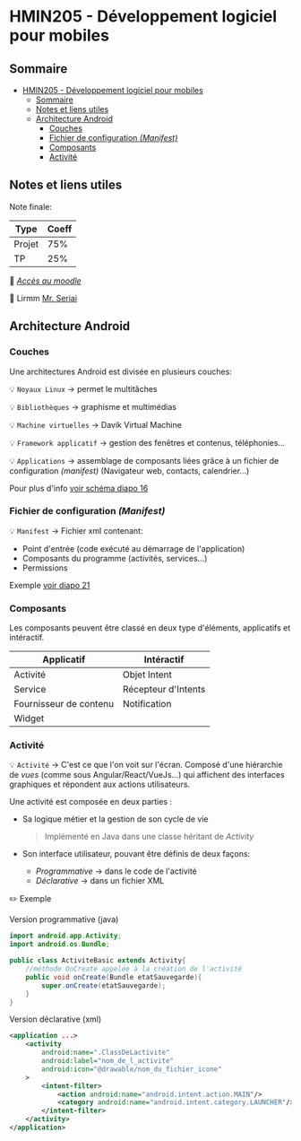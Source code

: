 # HMIN205 - Développement logiciel pour mobiles

## Sommaire

- [HMIN205 - Développement logiciel pour mobiles](#hmin205---développement-logiciel-pour-mobiles)
  - [Sommaire](#sommaire)
  - [Notes et liens utiles](#notes-et-liens-utiles)
  - [Architecture Android](#architecture-android)
    - [Couches](#couches)
    - [Fichier de configuration *(Manifest)*](#fichier-de-configuration-manifest)
    - [Composants](#composants)
    - [Activité](#activité)

## Notes et liens utiles

Note finale:

| Type   | Coeff |
| ------ | ----- |
| Projet | 75%   |
| TP     | 25%   |

:link: [*Accès au moodle*](https://moodle.umontpellier.fr/course/view.php?id=5886 "Accèder au moodle")

:link: Lirmm [Mr. Seriai](https://www.lirmm.fr/~seriai/index.php?n=Enseignement.Activit%e9sDenseignement)

## Architecture Android

### Couches

Une architectures Android est divisée en plusieurs couches:

:bulb: `Noyaux Linux` &rarr; permet le multitâches

:bulb: `Bibliothèques` &rarr; graphisme et multimédias

:bulb: `Machine virtuelles` &rarr; Davik Virtual Machine

:bulb: `Framework applicatif` &rarr; gestion des fenêtres et contenus, téléphonies...

:bulb: `Applications` &rarr; assemblage de composants liées grâce à un fichier de configuration *(manifest)* (Navigateur web, contacts, calendrier...)

Pour plus d'info [voir schéma diapo 16](https://github.com/DocAmaroo/M1Aigle/blob/master/s2/HMIN205/cours/Cours1_2021.pdf)

### Fichier de configuration *(Manifest)*

:bulb: `Manifest` &rarr; Fichier xml contenant:

- Point d'entrée (code exécuté au démarrage de l'application)
- Composants du programme (activités, services...)
- Permissions

Exemple [voir diapo 21](https://github.com/DocAmaroo/M1Aigle/blob/master/s2/HMIN205/cours/Cours1_2021.pdf)

### Composants
Les composants peuvent être classé en deux type d'éléments, applicatifs et intéractif.

| Applicatif             | Intéractif          |
| ---------------------- | ------------------- |
| Activité               | Objet Intent        |
| Service                | Récepteur d'Intents |
| Fournisseur de contenu | Notification        |
| Widget                 |                     |

### Activité

:bulb: `Activité` &rarr; C'est ce que l'on voit sur l'écran. Composé d'une hiérarchie de *vues* (comme sous Angular/React/VueJs...) qui affichent des interfaces graphiques et répondent aux actions utilisateurs.

Une activité est composée en deux parties :

- Sa logique métier et la gestion de son cycle de vie
  > Implémenté en Java dans une classe héritant de *Activity*

- Son interface utilisateur, pouvant être définis de deux façons:
  - *Programmative* &rarr; dans le code de l'activité
  - *Déclarative* &rarr; dans un fichier XML

:pencil2: Exemple

Version programmative (java)
```java
import android.app.Activity;
import android.os.Bundle;

public class ActiviteBasic extends Activity{
	//méthode OnCreate appelée à la création de l'activité 
	public void onCreate(Bundle etatSauvegarde){
		super.onCreate(etatSauvegarde); 
	}
}
```

Version déclarative (xml)
```xml
<application ...>
	<activity 
		android:name=".ClassDeLactivite"
		android:label="nom_de_l_activite"
		android:icon="@drawable/nom_du_fichier_icone"
	>
		<intent-filter>
			<action android:name="android.intent.action.MAIN"/>
			<category android:name="android.intent.category.LAUNCHER"/>
		</intent-filter>
	</activity>
</application>
```